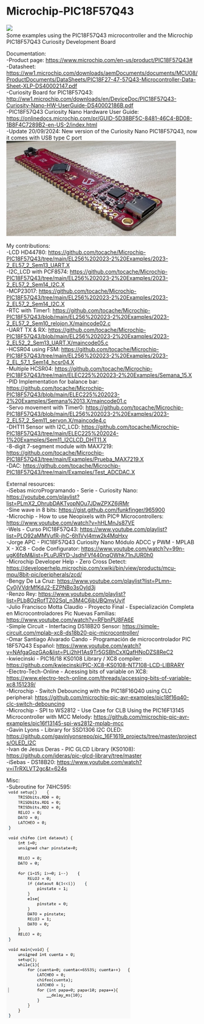 # Microchip-PIC18F57Q43
<img src="Curiosity PIC18F57Q43.jpg"><br>
Some examples using the PIC18F57Q43 microcontroller and the Microchip PIC18F57Q43 Curiosity Development Board

Documentation:<br>
-Product page: https://www.microchip.com/en-us/product/PIC18F57Q43#<br>
-Datasheet: https://ww1.microchip.com/downloads/aemDocuments/documents/MCU08/ProductDocuments/DataSheets/PIC18F27-47-57Q43-Microcontroller-Data-Sheet-XLP-DS40002147.pdf<br>
-Curiosity Board for PIC18F57Q43: http://ww1.microchip.com/downloads/en/DeviceDoc/PIC18F57Q43-Curiosity-Nano-HW-UserGuide-DS40002186B.pdf<br>
-PIC18F57Q43 Curiosity Nano Hardware User Guide: https://onlinedocs.microchip.com/pr/GUID-5D38BF5C-8481-46C4-BD08-1B8F4C7289B2-en-US-2/index.html<br>
-Update 20/09/2024: New version of the Curiosity Nano PIC18F57Q43, now it comes with USB type C port
<img src="Screenshot 2024-10-09 001459.png" height="250"><br>

My contributions:<br>
-LCD HD44780: https://github.com/tocache/Microchip-PIC18F57Q43/tree/main/EL256%202023-2%20Examples/2023-2_EL57_2_Sem13_UART.X<br>
-I2C_LCD with PCF8574: https://github.com/tocache/Microchip-PIC18F57Q43/tree/main/EL256%202023-2%20Examples/2023-2_EL57_2_Sem14_I2C.X<br>
-MCP23017: https://github.com/tocache/Microchip-PIC18F57Q43/tree/main/EL256%202023-2%20Examples/2023-2_EL57_2_Sem14_I2C.X<br>
-RTC with Timer1: https://github.com/tocache/Microchip-PIC18F57Q43/blob/main/EL256%202023-2%20Examples/2023-2_EL57_2_Sem10_relojon.X/maincode02.c<br>
-UART TX & RX: https://github.com/tocache/Microchip-PIC18F57Q43/blob/main/EL256%202023-2%20Examples/2023-2_EL52_2_Sem13_UART.X/maincode05.c<br>
-HCSR04 using FSM: https://github.com/tocache/Microchip-PIC18F57Q43/tree/main/EL256%202023-2%20Examples/2023-2_EL_57_1_Sem14_hcsr04.X<br>
-Multiple HCSR04: https://github.com/tocache/Microchip-PIC18F57Q43/tree/main/ELEC225%202023-2%20Examples/Semana_15.X<br>
-PID Implementation for balance bar: https://github.com/tocache/Microchip-PIC18F57Q43/blob/main/ELEC225%202023-2%20Examples/Semana%2013.X/maincode01.c<br>
-Servo movement with Timer0: https://github.com/tocache/Microchip-PIC18F57Q43/blob/main/EL256%202023-2%20Examples/2023-2_EL57_2_Sem11_servon.X/maincode4.c<br>
-DHT11 Sensor with I2C_LCD: https://github.com/tocache/Microchip-PIC18F57Q43/tree/main/ELEC225%202024-1%20Examples/Sem11_I2CLCD_DHT11.X<br>
-8-digit 7-segment module with MAX7219: https://github.com/tocache/Microchip-PIC18F57Q43/tree/main/Examples/Prueba_MAX7219.X<br>
-DAC: https://github.com/tocache/Microchip-PIC18F57Q43/tree/main/Examples/Test_ADCDAC.X

External resources:<br>
-iSebas microProgramando - Serie - Curiosity Nano: https://youtube.com/playlist?list=PLmX2_OhrubDAKTyopNOu7JDwZPXZ6jRMr<br>
-Sine wave in 8 bits: https://gist.github.com/funkfinger/965900<br>
-Microchip - How to use Neopixels with PIC® Microcontrollers: https://www.youtube.com/watch?v=hHLMnJs87VE<br>
-Wels - Curso PIC18F57Q43: https://www.youtube.com/playlist?list=PLO92aMMVufR-jhC-6h1Vyl4mw2k4MqHxv<br>
-Jorge APC - PIC18F57Q43 Curiosity Nano Módulo ADCC y PWM - MPLAB X - XC8 - Code Configurator: https://www.youtube.com/watch?v=99n-ugK6fpM&list=PLuPJRYD-JsdhFVf440nqOWhk71nJUR0h0<br>
-Microchip Developer Help - Zero Cross Detect: https://developerhelp.microchip.com/xwiki/bin/view/products/mcu-mpu/8bit-pic/peripherals/zcd/<br>
-Bengy De La Cruz: https://www.youtube.com/playlist?list=PLmn-Cv0jVVdrMfKdJ2-EZPNBo3sOyId3j<br>
-Renzo Rey: https://www.youtube.com/playlist?list=PLb8OzRofTZ02Sql_n3M4C6jbUBQmyUyif<br>
-Julio Francisco Motta Claudio - Proyecto Final - Especialización Completa en Microcontroladores Pic Nuevas Familias: https://www.youtube.com/watch?v=RFbnPU8FA6E<br>
-Simple Circuit - Interfacing DS18B20 Sensor: https://simple-circuit.com/mplab-xc8-ds18b20-pic-microcontroller/<br>
-Omar Santiago Alvarado Cando - Programación de microcontrolador PIC 18F57Q43 Español: https://www.youtube.com/watch?v=NAfgaGpzGAo&list=PLj2hH1As9Tr5GSBhCxXQafHNoDZS8ReC2<br>
-kwiecinski - PIC16/18 KS0108 Library / XC8 compiler: https://github.com/kwiecinski/PIC-XC8-KS0108-NT7108-LCD-LIBRARY<br>
-Electro-Tech-Online - Acessing bits of variable on XC8: https://www.electro-tech-online.com/threads/accessing-bits-of-variable-xc8.151239/<br>
-Microchip - Switch Debouncing with the PIC18F16Q40 using CLC peripheral: https://github.com/microchip-pic-avr-examples/pic18f16q40-clc-switch-debouncing<br>
-Microchip - SPI to WS2812 - Use Case for CLB Using the PIC16F13145 Microcontroller with MCC Melody: https://github.com/microchip-pic-avr-examples/pic16f13145-spi-ws2812-mplab-mcc<br>
-Gavin Lyons - Library for SSD1306 I2C OLED: https://github.com/gavinlyonsrepo/pic_16F1619_projects/tree/master/projects/OLED_I2C<br>
-Ivan de Jesus Deras - PIC GLCD Library (KS0108): https://github.com/ideras/pic-glcd-library/tree/master<br> 
-iSebas - DS18B20: https://www.youtube.com/watch?v=iTrRXLVT2gc&t=624s<br>

Misc:<br>
-Subroutine for 74HC595:<br>
<img src="Screenshot 2024-10-07 165540.png" height="600"><br>
